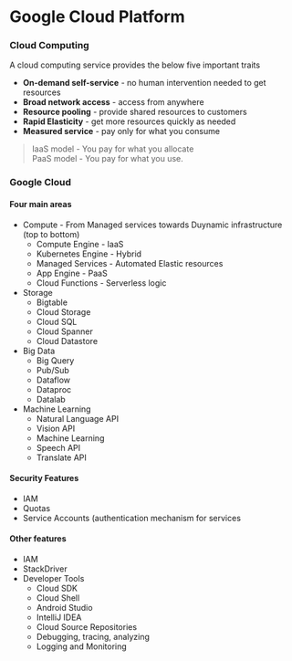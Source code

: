 # Google Cloud Platform

### Cloud Computing

A cloud computing service provides the below five important traits

* **On-demand self-service** - no human intervention needed to get resources
* **Broad network access** - access from anywhere
* **Resource pooling** - provide shared resources to customers
* **Rapid Elasticity** - get more resources quickly as needed
* **Measured service** - pay only for what you consume

> IaaS model - You pay for what you allocate  
> PaaS model - You pay for what you use.

### Google Cloud

#### Four main areas

* Compute - From Managed services towards Duynamic infrastructure \(top to bottom\)
  * Compute Engine - IaaS
  * Kubernetes Engine - Hybrid
  * Managed Services - Automated Elastic resources
  * App Engine - PaaS
  * Cloud Functions - Serverless logic
* Storage
  * Bigtable
  * Cloud Storage
  * Cloud SQL
  * Cloud Spanner
  * Cloud Datastore
* Big Data
  * Big Query
  * Pub/Sub
  * Dataflow
  * Dataproc
  * Datalab
* Machine Learning
  * Natural Language API
  * Vision API
  * Machine Learning
  * Speech API
  * Translate API

#### Security Features

* IAM
* Quotas
* Service Accounts \(authentication mechanism for services

#### Other features

* IAM
* StackDriver
* Developer Tools
  * Cloud SDK
  * Cloud Shell
  * Android Studio
  * IntelliJ IDEA
  * Cloud Source Repositories
  * Debugging, tracing, analyzing
  * Logging and Monitoring



